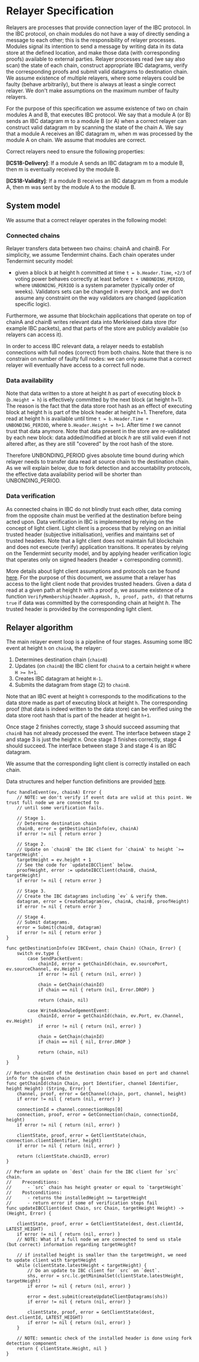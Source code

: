 # Relayer Specification

Relayers are processes that provide connection layer of the IBC protocol. In the IBC protocol, on chain
modules do not have a way of directly sending a message to each other; this is the responsibility of relayer
processes. Modules signal its intention to send a message by writing data in its data store at the
defined location, and make those data (with corresponding proofs) available to external parties.
Relayer processes read (we say also scan) the state of each chain, construct appropriate IBC datagrams,
verify the corresponding proofs and submit valid datagrams to destination chain.   
We assume existence of multiple relayers, where some relayers could be faulty (behave arbitrarily),
but there is always at least a single correct relayer. We don't make assumptions on the maximum number of 
faulty relayers.

For the purpose of this specification we assume existence of two on chain modules A and B, that executes
IBC protocol. We say that a module A (or B) sends an IBC datagram m to a module B (or A) when a correct
relayer can construct valid datagram m by scanning the state of the chain A. We say that a module A receives
an IBC datagram m, when m was processed by the module A on chain. We assume that modules
are correct.    

Correct relayers need to ensure the following properties:

**[ICS18-Delivery]**: If a module A sends an IBC datagram m to a module B, then m is
eventually received by the module B.

**[ICS18-Validity]**: If a module B receives an IBC datagram m from a module A, 
then m was sent by the module A to the module B.

## System model

We assume that a correct relayer operates in the following model:

### Connected chains

Relayer transfers data between two chains: chainA and chainB. For simplicity, we assume Tendermint chains. 
Each chain operates under Tendermint security model:
- given a block b at height h committed at time `t = b.Header.Time`, `+2/3` of voting power behaves correctly
at least before `t + UNBONDING_PERIOD`, where `UNBONDING_PERIOD` is a system parameter (typically order of weeks).
Validators sets can be changed in every block, and we don't assume any constraint on the way validators are changed
(application specific logic).  

Furthermore, we assume that blockchain applications that operate on top of chainA and chainB writes
relevant data into Merkleised data store (for example IBC packets), and that parts of the store are publicly
available (so relayers can access it). 

In order to access IBC relevant data, a relayer needs to establish connections with full nodes (correct) from 
both chains. Note that there is no constrain on number of faulty full nodes: we can only assume that a correct relayer
will eventually have access to a correct full node. 

### Data availability

Note that data written to a store at height *h* as part of executing block *b* (`b.Height = h`) is effectively committed by 
the next block (at height h+1). The reason is the fact that the data store root hash as an effect of executing block at 
height h is part of the block header at height h+1. Therefore, data read at height h is available until time 
`t = b.Header.Time + UNBONDING_PERIOD`, where `b.Header.Height = h+1`. After time *t* we cannot trust that data anymore.
Note that data present in the store are re-validated by each new block: data added/modified at block *h* are still 
valid even if not altered after, as they are still "covered" by the root hash of the store. 

Therefore UNBONDING_PERIOD gives absolute time bound during which relayer needs to transfer data read at source chain
to the destination chain. As we will explain below, due to fork detection and accountability protocols, the effective 
data availability period will be shorter than UNBONDING_PERIOD. 

### Data verification

As connected chains in IBC do not blindly trust each other, data coming from the opposite chain must be verified at
the destination before being acted upon. Data verification in IBC is implemented by relying on the concept of light client.
Light client is a process that by relying on an initial trusted header (subjective initialisation), verifies and maintains 
set of trusted headers. Note that a light client does not maintain full blockchain and does not execute (verify) application
transitions. It operates by relying on the Tendermint security model, and by applying header verification logic that operates
only on signed headers (header + corresponding commit). 

More details about light client assumptions and protocols can be found 
[here](https://github.com/tendermint/spec/tree/master/rust-spec/lightclient). For the purpose of this document, we assume
that a relayer has access to the light client node that provides trusted headers.
Given a data d read at a given path at height h with a proof p, we assume existence of a function 
`VerifyMembership(header.AppHash, h, proof, path, d)` that returns `true` if data was committed by the corresponding
chain at height *h*. The trusted header is provided by the corresponding light client. 
  
## Relayer algorithm

The main relayer event loop is a pipeline of four stages. Assuming some IBC event at height `h` on `chainA`, 
the relayer:

1. Determines destination chain (`chainB`)
2. Updates (on `chainB`) the IBC client for `chainA` to a certain height `H` where `H >= h+1`.
3. Creates IBC datagram at height `H-1`.
4. Submits the datagram from stage (2) to `chainB`.

Note that an IBC event at height `h` corresponds to the modifications to the data store made as part of executing
block at height `h`. The corresponding proof (that data is indeed written to the data store) can be verified using
the data store root hash that is part of the header at height `h+1`.

Once stage 2 finishes correctly, stage 3 should succeed assuming that `chainB` has not already processed the event. The 
interface between stage 2 and stage 3 is just the height `H`. Once stage 3 finishes correctly, stage 4 should 
succeed. The interface between stage 3 and stage 4 is an IBC datagram.

We assume that the corresponding light client is correctly installed on each chain.

Data structures and helper function definitions are provided 
[here](https://github.com/informalsystems/ibc-rs/blob/master/docs/spec/relayer/Definitions.md). 

```golang
func handleEvent(ev, chainA) Error {
    // NOTE: we don't verify if event data are valid at this point. We trust full node we are connected to
    // until some verification fails. 
    
    // Stage 1.
    // Determine destination chain
    chainB, error = getDestinationInfo(ev, chainA) 
    if error != nil { return error }  

    // Stage 2.
    // Update on `chainB` the IBC client for `chainA` to height `>= targetHeight`.
    targetHeight = ev.height + 1
    // See the code for `updateIBCClient` below.
    proofHeight, error := updateIBCClient(chainB, chainA, targetHeight)
    if error != nil { return error }

    // Stage 3.
    // Create the IBC datagrams including `ev` & verify them.
    datagram, error = CreateDatagram(ev, chainA, chainB, proofHeight)
    if error != nil { return error }
    
    // Stage 4.
    // Submit datagrams.
    error = Submit(chainB, datagram)
    if error != nil { return error }      
}

func getDestinationInfo(ev IBCEvent, chain Chain) (Chain, Error) {
    switch ev.type {
        case SendPacketEvent: 
            chainId, error = getChainId(chain, ev.sourcePort, ev.sourceChannel, ev.Height)
            if error != nil { return (nil, error) }      
                        
            chain = GetChain(chainId)
            if chain == nil { return (nil, Error.DROP) }
                        
            return (chain, nil)   
        
        case WriteAcknowledgementEvent:
            chainId, error = getChainId(chain, ev.Port, ev.Channel, ev.Height)
            if error != nil { return (nil, error) }      
            
            chain = GetChain(chainId)
            if chain == nil { nil, Error.DROP }
            
            return (chain, nil)   
    }
}

// Return chaindId of the destination chain based on port and channel info for the given chain
func getChainId(chain Chain, port Identifier, channel Identifier, height Height) (String, Error) {
    channel, proof, error = GetChannel(chain, port, channel, height)
    if error != nil { return (nil, error) }
                                
    connectionId = channel.connectionHops[0]
    connection, proof, error = GetConnection(chain, connectionId, height) 
    if error != nil { return (nil, error) }
                                
    clientState, proof, error = GetClientState(chain, connection.clientIdentifier, height) 
    if error != nil { return (nil, error) }
    
    return (clientState.chainID, error) 
}

// Perform an update on `dest` chain for the IBC client for `src` chain.
//    Preconditions:
//      - `src` chain has height greater or equal to `targetHeight`
//    Postconditions:
//      - returns the installedHeight >= targetHeight
//      - return error if some of verification steps fail
func updateIBCClient(dest Chain, src Chain, targetHeight Height) -> (Height, Error) {
    
    clientState, proof, error = GetClientState(dest, dest.clientId, LATEST_HEIGHT)
    if error != nil { return (nil, error) } 
    // NOTE: What if a full node we are connected to send us stale (but correct) information regarding targetHeight?
    
    // if installed height is smaller than the targetHeight, we need to update client with targetHeight
    while (clientState.latestHeight < targetHeight) {
        // Do an update to IBC client for `src` on `dest`.
        shs, error = src.lc.getMinimalSet(clientState.latestHeight, targetHeight)
        if error != nil { return (nil, error) }    
    
        error = dest.submit(createUpdateClientDatagrams(shs))
        if error != nil { return (nil, error) } 
        
        clientState, proof, error = GetClientState(dest, dest.clientId, LATEST_HEIGHT)
        if error != nil { return (nil, error) }    
    }
    
    // NOTE: semantic check of the installed header is done using fork detection component
    return { clientState.Height, nil }        
}
```

  
     


 

